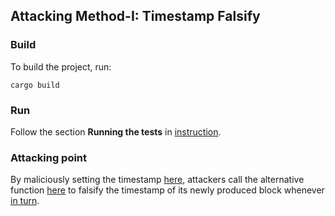 ## Attacking Method-I: Timestamp Falsify

### **Build**


To build the project, run:

```
cargo build
```

### **Run**
Follow the section **Running the tests** in [instruction](https://github.com/auraAttack/Time-manipulation-Attack).

### **Attacking point**
By maliciously setting the timestamp [here](https://github.com/TEEs-projects/Time-manipulation-Attack/blob/fc3d0e58baa1a6b4168ce652811d2381b53badd2/openethereum-3.3.4_25s/crates/ethcore/src/engines/mod.rs#L537), attackers call the alternative function [here](https://github.com/TEEs-projects/Time-manipulation-Attack/blob/fc3d0e58baa1a6b4168ce652811d2381b53badd2/openethereum-3.3.4_25s/crates/ethcore/src/block.rs#L213) to falsify the timestamp of its newly produced block whenever [in turn](https://github.com/TEEs-projects/Time-manipulation-Attack/blob/fc3d0e58baa1a6b4168ce652811d2381b53badd2/openethereum-3.3.4_25s/crates/ethcore/src/block.rs#L209).
